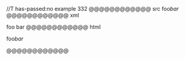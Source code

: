 //T has-passed:no
example 332
@@@@@@@@@@@@ src
foo*bar*
@@@@@@@@@@@@ xml
<?xml version="1.0" encoding="UTF-8"?>
<!DOCTYPE document SYSTEM "CommonMark.dtd">
<document xmlns="http://commonmark.org/xml/1.0">
  <paragraph>
    <text>foo</text>
    <emph>
      <text>bar</text>
    </emph>
  </paragraph>
</document>
@@@@@@@@@@@@ html
<p>foo<em>bar</em></p>
@@@@@@@@@@@@
